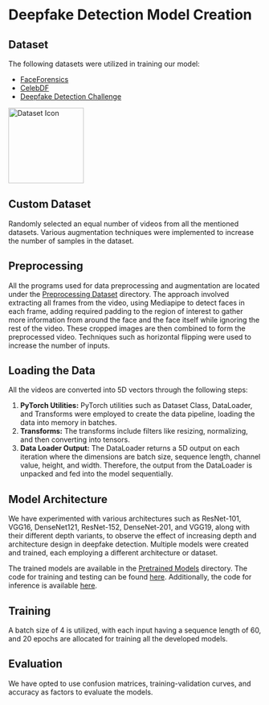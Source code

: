 <!-- Header Section -->
# Deepfake Detection Model Creation


<!-- Dataset Section -->
## Dataset
The following datasets were utilized in training our model:
- [FaceForensics](https://github.com/ondyari/FaceForensics)
- [CelebDF](https://github.com/yuezunli/celeb-deepfakeforensics)
- [Deepfake Detection Challenge](https://www.kaggle.com/c/deepfake-detection-challenge/data)


<!-- Dataset Icon -->
<img src="https://github.com/teamStarks18/DeepfakeDetection/blob/main/images/dataseticon.png" alt="Dataset Icon" width="150" height="150">

## Custom Dataset
Randomly selected an equal number of videos from all the mentioned datasets. Various augmentation techniques were implemented to increase the number of samples in the dataset.

## Preprocessing
All the programs used for data preprocessing and augmentation are located under the [Preprocessing Dataset](https://github.com/teamStarks18/DeepfakeDetection/tree/main/Model%20Creation/preprocessing_dataset) directory. The approach involved extracting all frames from the video, using Mediapipe to detect faces in each frame, adding required padding to the region of interest to gather more information from around the face and the face itself while ignoring the rest of the video. These cropped images are then combined to form the preprocessed video. Techniques such as horizontal flipping were used to increase the number of inputs.

<!-- Loading Data Section -->
## Loading the Data
All the videos are converted into 5D vectors through the following steps:
1. **PyTorch Utilities:** PyTorch utilities such as Dataset Class, DataLoader, and Transforms were employed to create the data pipeline, loading the data into memory in batches.
2. **Transforms:** The transforms include filters like resizing, normalizing, and then converting into tensors.
3. **Data Loader Output:** The DataLoader returns a 5D output on each iteration where the dimensions are batch size, sequence length, channel value, height, and width. Therefore, the output from the DataLoader is unpacked and fed into the model sequentially.

<!-- Model Architecture Section -->
## Model Architecture
We have experimented with various architectures such as ResNet-101, VGG16, DenseNet121, ResNet-152, DenseNet-201, and VGG19, along with their different depth variants, to observe the effect of increasing depth and architecture design in deepfake detection. Multiple models were created and trained, each employing a different architecture or dataset.

<!-- Pretrained Models and Code Links -->
The trained models are available in the [Pretrained Models](https://drive.google.com/drive/folders/1o4lNbL9odOtQoXiELppH3z4IUuAV30fn?usp=sharing) directory. The code for training and testing can be found [here](https://github.com/teamStarks18/DeepfakeDetection/blob/main/Model%20Creation/train.ipynb). Additionally, the code for inference is available [here](https://github.com/teamStarks18/DeepfakeDetection/blob/main/Model%20Creation/inference.py).

<!-- Training Section -->
## Training
A batch size of 4 is utilized, with each input having a sequence length of 60, and 20 epochs are allocated for training all the developed models.

<!-- Evaluation Section -->
## Evaluation
We have opted to use confusion matrices, training-validation curves, and accuracy as factors to evaluate the models.
